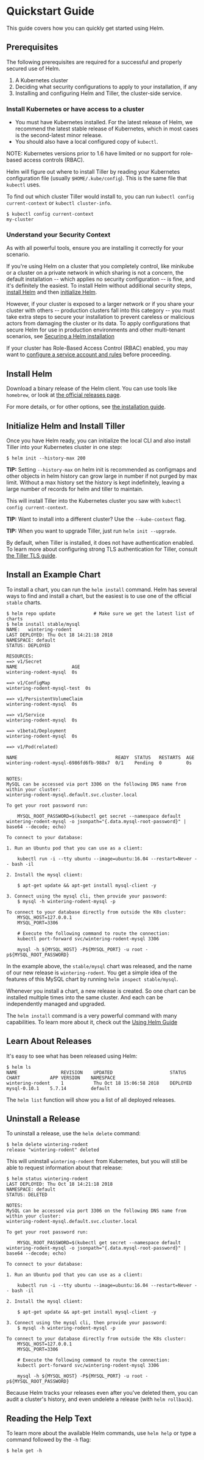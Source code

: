 # Quickstart Guide

This guide covers how you can quickly get started using Helm.

## Prerequisites

The following prerequisites are required for a successful and properly secured use of Helm.

1. A Kubernetes cluster
2. Deciding what security configurations to apply to your installation, if any
3. Installing and configuring Helm and Tiller, the cluster-side service.

### Install Kubernetes or have access to a cluster

* You must have Kubernetes installed. For the latest release of Helm, we recommend the latest stable release of Kubernetes, which in most cases is the second-latest minor release.
* You should also have a local configured copy of `kubectl`.

NOTE: Kubernetes versions prior to 1.6 have limited or no support for role-based access controls \(RBAC\).

Helm will figure out where to install Tiller by reading your Kubernetes configuration file \(usually `$HOME/.kube/config`\). This is the same file that `kubectl` uses.

To find out which cluster Tiller would install to, you can run `kubectl config current-context` or `kubectl cluster-info`.

```text
$ kubectl config current-context
my-cluster
```

### Understand your Security Context

As with all powerful tools, ensure you are installing it correctly for your scenario.

If you're using Helm on a cluster that you completely control, like minikube or a cluster on a private network in which sharing is not a concern, the default installation -- which applies no security configuration -- is fine, and it's definitely the easiest. To install Helm without additional security steps, [install Helm](quickstart.md#Install-Helm) and then [initialize Helm](quickstart.md#initialize-helm-and-install-tiller).

However, if your cluster is exposed to a larger network or if you share your cluster with others -- production clusters fall into this category -- you must take extra steps to secure your installation to prevent careless or malicious actors from damaging the cluster or its data. To apply configurations that secure Helm for use in production environments and other multi-tenant scenarios, see [Securing a Helm installation](securing_installation.md)

If your cluster has Role-Based Access Control \(RBAC\) enabled, you may want to [configure a service account and rules](rbac.md) before proceeding.

## Install Helm

Download a binary release of the Helm client. You can use tools like `homebrew`, or look at [the official releases page](https://github.com/helm/helm/releases).

For more details, or for other options, see [the installation guide](install.md).

## Initialize Helm and Install Tiller

Once you have Helm ready, you can initialize the local CLI and also install Tiller into your Kubernetes cluster in one step:

```text
$ helm init --history-max 200
```

**TIP:** Setting `--history-max` on helm init is recommended as configmaps and other objects in helm history can grow large in number if not purged by max limit. Without a max history set the history is kept indefinitely, leaving a large number of records for helm and tiller to maintain.

This will install Tiller into the Kubernetes cluster you saw with `kubectl config current-context`.

**TIP:** Want to install into a different cluster? Use the `--kube-context` flag.

**TIP:** When you want to upgrade Tiller, just run `helm init --upgrade`.

By default, when Tiller is installed, it does not have authentication enabled. To learn more about configuring strong TLS authentication for Tiller, consult [the Tiller TLS guide](tiller_ssl.md).

## Install an Example Chart

To install a chart, you can run the `helm install` command. Helm has several ways to find and install a chart, but the easiest is to use one of the official `stable` charts.

```text
$ helm repo update              # Make sure we get the latest list of charts
$ helm install stable/mysql
NAME:   wintering-rodent
LAST DEPLOYED: Thu Oct 18 14:21:18 2018
NAMESPACE: default
STATUS: DEPLOYED

RESOURCES:
==> v1/Secret
NAME                    AGE
wintering-rodent-mysql  0s

==> v1/ConfigMap
wintering-rodent-mysql-test  0s

==> v1/PersistentVolumeClaim
wintering-rodent-mysql  0s

==> v1/Service
wintering-rodent-mysql  0s

==> v1beta1/Deployment
wintering-rodent-mysql  0s

==> v1/Pod(related)

NAME                                    READY  STATUS   RESTARTS  AGE
wintering-rodent-mysql-6986fd6fb-988x7  0/1    Pending  0         0s


NOTES:
MySQL can be accessed via port 3306 on the following DNS name from within your cluster:
wintering-rodent-mysql.default.svc.cluster.local

To get your root password run:

    MYSQL_ROOT_PASSWORD=$(kubectl get secret --namespace default wintering-rodent-mysql -o jsonpath="{.data.mysql-root-password}" | base64 --decode; echo)

To connect to your database:

1. Run an Ubuntu pod that you can use as a client:

    kubectl run -i --tty ubuntu --image=ubuntu:16.04 --restart=Never -- bash -il

2. Install the mysql client:

    $ apt-get update && apt-get install mysql-client -y

3. Connect using the mysql cli, then provide your password:
    $ mysql -h wintering-rodent-mysql -p

To connect to your database directly from outside the K8s cluster:
    MYSQL_HOST=127.0.0.1
    MYSQL_PORT=3306

    # Execute the following command to route the connection:
    kubectl port-forward svc/wintering-rodent-mysql 3306

    mysql -h ${MYSQL_HOST} -P${MYSQL_PORT} -u root -p${MYSQL_ROOT_PASSWORD}
```

In the example above, the `stable/mysql` chart was released, and the name of our new release is `wintering-rodent`. You get a simple idea of the features of this MySQL chart by running `helm inspect stable/mysql`.

Whenever you install a chart, a new release is created. So one chart can be installed multiple times into the same cluster. And each can be independently managed and upgraded.

The `helm install` command is a very powerful command with many capabilities. To learn more about it, check out the [Using Helm Guide](using_helm.md)

## Learn About Releases

It's easy to see what has been released using Helm:

```text
$ helm ls
NAME                REVISION    UPDATED                     STATUS      CHART           APP VERSION    NAMESPACE
wintering-rodent    1           Thu Oct 18 15:06:58 2018    DEPLOYED    mysql-0.10.1    5.7.14         default
```

The `helm list` function will show you a list of all deployed releases.

## Uninstall a Release

To uninstall a release, use the `helm delete` command:

```text
$ helm delete wintering-rodent
release "wintering-rodent" deleted
```

This will uninstall `wintering-rodent` from Kubernetes, but you will still be able to request information about that release:

```text
$ helm status wintering-rodent
LAST DEPLOYED: Thu Oct 18 14:21:18 2018
NAMESPACE: default
STATUS: DELETED

NOTES:
MySQL can be accessed via port 3306 on the following DNS name from within your cluster:
wintering-rodent-mysql.default.svc.cluster.local

To get your root password run:

    MYSQL_ROOT_PASSWORD=$(kubectl get secret --namespace default wintering-rodent-mysql -o jsonpath="{.data.mysql-root-password}" | base64 --decode; echo)

To connect to your database:

1. Run an Ubuntu pod that you can use as a client:

    kubectl run -i --tty ubuntu --image=ubuntu:16.04 --restart=Never -- bash -il

2. Install the mysql client:

    $ apt-get update && apt-get install mysql-client -y

3. Connect using the mysql cli, then provide your password:
    $ mysql -h wintering-rodent-mysql -p

To connect to your database directly from outside the K8s cluster:
    MYSQL_HOST=127.0.0.1
    MYSQL_PORT=3306

    # Execute the following command to route the connection:
    kubectl port-forward svc/wintering-rodent-mysql 3306

    mysql -h ${MYSQL_HOST} -P${MYSQL_PORT} -u root -p${MYSQL_ROOT_PASSWORD}
```

Because Helm tracks your releases even after you've deleted them, you can audit a cluster's history, and even undelete a release \(with `helm rollback`\).

## Reading the Help Text

To learn more about the available Helm commands, use `helm help` or type a command followed by the `-h` flag:

```text
$ helm get -h
```

